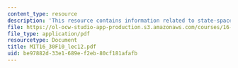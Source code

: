 ```yaml
---
content_type: resource
description: 'This resource contains information related to state-space systems. '
file: https://ol-ocw-studio-app-production.s3.amazonaws.com/courses/16-30-feedback-control-systems-fall-2010/be97882d33e1689ef2eb80cf181afafb_MIT16_30F10_lec12.pdf
file_type: application/pdf
resourcetype: Document
title: MIT16_30F10_lec12.pdf
uid: be97882d-33e1-689e-f2eb-80cf181afafb
---
```

